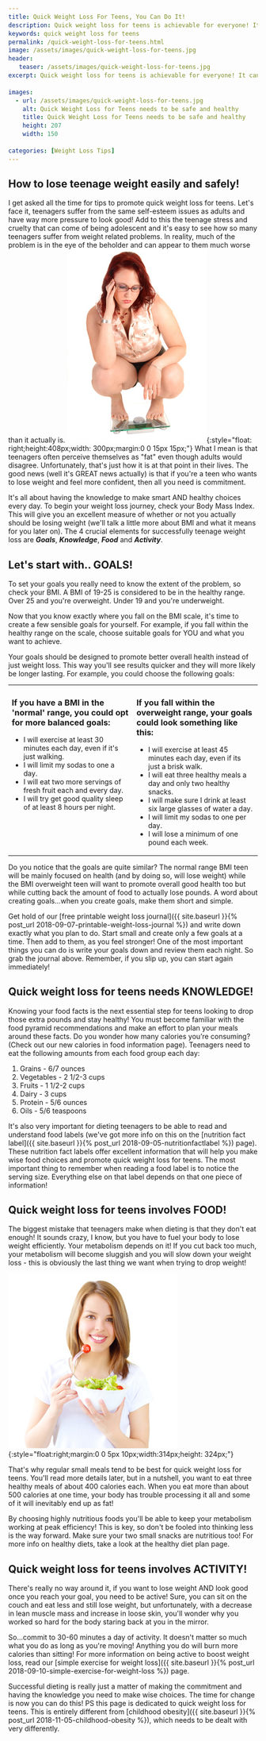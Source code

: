 ```yaml
---
title: Quick Weight Loss For Teens, You Can Do It!
description: Quick weight loss for teens is achievable for everyone! It can be very motivating but you need to make the right choices when it comes to diet and exercise. Find out more here.
keywords: quick weight loss for teens
permalink: /quick-weight-loss-for-teens.html
image: /assets/images/quick-weight-loss-for-teens.jpg
header:
   teaser: /assets/images/quick-weight-loss-for-teens.jpg
excerpt: Quick weight loss for teens is achievable for everyone! It can be very motivating but you need to make the right choices when it comes to diet and exercise. Find out more here.

images:
  - url: /assets/images/quick-weight-loss-for-teens.jpg
    alt: Quick Weight Loss for Teens needs to be safe and healthy
    title: Quick Weight Loss for Teens needs to be safe and healthy
    height: 207
    width: 150

categories: [Weight Loss Tips]
---
```


## How to lose teenage weight easily and safely!
I get asked all the time for tips to promote quick weight loss for teens. Let's face it, teenagers suffer from the same self-esteem issues as adults and have way more pressure to look good! Add to this the teenage stress and cruelty that can come of being adolescent and it's easy to see how so many teenagers suffer from weight related problems. In reality, much of the problem is in the eye of the beholder and can appear to them much worse than it actually is.
![Quick Weight Loss for Teens needs to be safe and healthy](/assets/images/quick-weight-loss-for-teens.jpg){:style="float: right;height:408px;width: 300px;margin:0 0 15px 15px;"}
What I mean is that teenagers often perceive themselves as "fat" even though adults would disagree. Unfortunately, that's just how it is at that point in their lives. The good news (well it's GREAT news actually) is that if you're a teen who wants to lose weight and feel more confident, then all you need is commitment.

It's all about having the knowledge to make smart AND healthy choices every day. To begin your weight loss journey, check your Body Mass Index. This will give you an excellent measure of whether or not you actually should be losing weight (we'll talk a little more about BMI and what it means for you later on). The 4 crucial elements for successfully teenage weight loss are ___Goals___, ___Knowledge___, ___Food___ and ___Activity___.

## Let's start with.. GOALS!
To set your goals you really need to know the extent of the problem, so check your BMI. A BMI of 19-25 is considered to be in the healthy range. Over 25 and you're overweight. Under 19 and you're underweight.

Now that you know exactly where you fall on the BMI scale, it's time to create a few sensible goals for yourself. For example, if you fall within the healthy range on the scale, choose suitable goals for YOU and what you want to achieve.

Your goals should be designed to promote better overall health instead of just weight loss. This way you'll see results quicker and they will more likely be longer lasting. For example, you could choose the following goals:

<table class="columns_block grid_block" border="0" style="width: 100%;">
    <tbody>
        <tr>
            <td class="column_0" style="width: 50%;vertical-align:top;">
                <h3>If you have a BMI in the 'normal' range, you could opt for more balanced goals:</h3>
                <ul>
                    <li>I will exercise at least 30 minutes each day, even if it's just walking.<br /></li>
                    <li>I will limit my sodas to one a day.</li>
                    <li>I will eat two more servings of fresh fruit each and every day.<br /></li>
                    <li>I will try get good quality sleep of at least 8 hours per night.<br /></li>
                </ul>
            </td>
            <td class="column_1" style="width: 50%;vertical-align:top;">
                <h3>If you fall within the overweight range, your goals could look something like this:</h3>
                <ul>
                    <li>I will exercise at least 45 minutes each day, even if its just a brisk walk.<br /></li>
                    <li>I will eat three healthy meals a day and only two healthy snacks. &#xa0;</li>
                    <li>I will make sure I drink at least six large glasses of water a day.</li>
                    <li>I will limit my sodas to one per day.</li>
                    <li>I will lose a minimum of one pound each week.</li>
                </ul>
            </td>
        </tr>
    </tbody>
</table>

Do you notice that the goals are quite similar? The normal range BMI teen will be mainly focused on health (and by doing so, will lose weight) while the BMI overweight teen will want to promote overall good health too but while cutting back the amount of food to actually lose pounds. A word about creating goals...when you create goals, make them short and simple.

Get hold of our [free printable weight loss journal]({{ site.baseurl }}{% post_url 2018-09-07-printable-weight-loss-journal %}) and write down exactly what you plan to do. Start small and create only a few goals at a time. Then add to them, as you feel stronger! One of the most important things you can do is write your goals down and review them each night. So grab the journal above. Remember, if you slip up, you can start again immediately!

## Quick weight loss for teens needs KNOWLEDGE!
Knowing your food facts is the next essential step for teens looking to drop those extra pounds and stay healthy! You must become familiar with the food pyramid recommendations and make an effort to plan your meals around these facts. Do you wonder how many calories you’re consuming? (Check out our new calories in food information page). Teenagers need to eat the following amounts from each food group each day:

1. Grains - 6/7 ounces
2. Vegetables - 2 1/2-3 cups
3. Fruits - 1 1/2-2 cups
4. Dairy - 3 cups
5. Protein - 5/6 ounces
6. Oils - 5/6 teaspoons

It's also very important for dieting teenagers to be able to read and understand food labels (we've got more info on this on the [nutrition fact label]({{ site.baseurl }}{% post_url 2018-09-05-nutritionfactlabel %}) page). These nutrition fact labels offer excellent information that will help you make wise food choices and promote quick weight loss for teens. The most important thing to remember when reading a food label is to notice the serving size. Everything else on that label depends on that one piece of information!

## Quick weight loss for teens involves FOOD!
The biggest mistake that teenagers make when dieting is that they don't eat enough! It sounds crazy, I know, but you have to fuel your body to lose weight efficiently. Your metabolism depends on it! If you cut back too much, your metabolism will become sluggish and you will slow down your weight loss - this is obviously the last thing we want when trying to drop weight!

![Quick weight loss for teens needs activity](/assets/images/teenage-weight-loss.jpg){:style="float:right;margin:0 0 5px 10px;width:314px;height: 324px;"}

That's why regular small meals tend to be best for quick weight loss for teens. You'll read more details later, but in a nutshell, you want to eat three healthy meals of about 400 calories each. When you eat more than about 500 calories at one time, your body has trouble processing it all and some of it will inevitably end up as fat!

By choosing highly nutritious foods you'll be able to keep your metabolism working at peak efficiency! This is key, so don't be fooled into thinking less is the way forward. Make sure your two small snacks are nutritious too! For more info on healthy diets, take a look at the healthy diet plan page.

## Quick weight loss for teens involves ACTIVITY!
There's really no way around it, if you want to lose weight AND look good once you reach your goal, you need to be active! Sure, you can sit on the couch and eat less and still lose weight, but unfortunately, with a decrease in lean muscle mass and increase in loose skin, you'll wonder why you worked so hard for the body staring back at you in the mirror.

So...commit to 30-60 minutes a day of activity. It doesn't matter so much what you do as long as you're moving! Anything you do will burn more calories than sitting! For more information on being active to boost weight loss, read our [simple exercise for weight loss]({{ site.baseurl }}{% post_url 2018-09-10-simple-exercise-for-weight-loss %}) page.

Successful dieting is really just a matter of making the commitment and having the knowledge you need to make wise choices. The time for change is now you can do this! PS this page is dedicated to quick weight loss for teens. This is entirely different from [childhood obesity]({{ site.baseurl }}{% post_url 2018-11-05-childhood-obesity %}), which needs to be dealt with very differently.